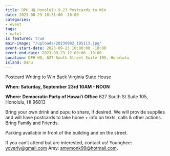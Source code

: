 ```yaml
---
title: DPH HQ Honolulu 9.23 Postcards to Win
date: 2023-08-29 18:31:00 -10:00
categories:
- event
tags:
- natel
is featured: true
main-image: "/uploads/20230902_105113.jpg"
event-start-date: 2023-09-23 10:00:00 -10:00
event-end-date: 2023-09-23 12:00:00 -10:00
Location: DPH HQ, 627 South Street Suite 105, Honolulu
island: Oahu
---
```


Postcard Writing to Win Back Virginia State House

**When: Saturday, September 23rd 10AM - NOON**

**Where: Democratic Party of Hawaiʻi Office** 627 South St Suite 105, Honolulu, HI 96813

Bring your own drink and pupu to share, if desired. We will provide supplies and will have postcards to take home + info on texts, calls & other actions. Bring Family and Friends.

Parking available in front of the building and on the street.

If you can’t attend but are interested, contact us! Younghee: yoverly@gmail.com Amy: amymonk99@hotmail.com.
